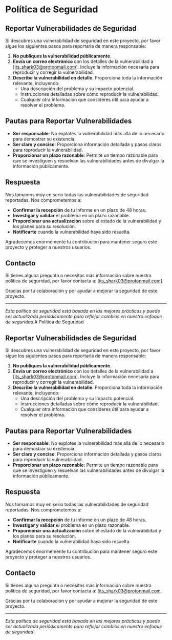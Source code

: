 # Política de Seguridad

## Reportar Vulnerabilidades de Seguridad

Si descubres una vulnerabilidad de seguridad en este proyecto, por favor sigue los siguientes pasos para reportarla de manera responsable:

1. **No publiques la vulnerabilidad públicamente**.
2. **Envía un correo electrónico** con los detalles de la vulnerabilidad a [its_shark03@protonmail.com]. Incluye la información necesaria para reproducir y corregir la vulnerabilidad.
3. **Describe la vulnerabilidad en detalle**. Proporciona toda la información relevante, incluyendo:
   - Una descripción del problema y su impacto potencial.
   - Instrucciones detalladas sobre cómo reproducir la vulnerabilidad.
   - Cualquier otra información que consideres útil para ayudar a resolver el problema.

## Pautas para Reportar Vulnerabilidades

- **Ser responsable**: No explotes la vulnerabilidad más allá de lo necesario para demostrar su existencia.
- **Ser claro y conciso**: Proporciona información detallada y pasos claros para reproducir la vulnerabilidad.
- **Proporcionar un plazo razonable**: Permite un tiempo razonable para que se investiguen y resuelvan las vulnerabilidades antes de divulgar la información públicamente.

## Respuesta

Nos tomamos muy en serio todas las vulnerabilidades de seguridad reportadas. Nos comprometemos a:

- **Confirmar la recepción** de tu informe en un plazo de 48 horas.
- **Investigar y validar** el problema en un plazo razonable.
- **Proporcionar una actualización** sobre el estado de la vulnerabilidad y los planes para su resolución.
- **Notificarte** cuando la vulnerabilidad haya sido resuelta.

Agradecemos enormemente tu contribución para mantener seguro este proyecto y proteger a nuestros usuarios.

## Contacto

Si tienes alguna pregunta o necesitas más información sobre nuestra política de seguridad, por favor contacta a: [its_shark03@protonmail.com].

Gracias por tu colaboración y por ayudar a mejorar la seguridad de este proyecto.

---

*Esta política de seguridad está basada en las mejores prácticas y puede ser actualizada periódicamente para reflejar cambios en nuestro enfoque de seguridad.*# Política de Seguridad

## Reportar Vulnerabilidades de Seguridad

Si descubres una vulnerabilidad de seguridad en este proyecto, por favor sigue los siguientes pasos para reportarla de manera responsable:

1. **No publiques la vulnerabilidad públicamente**.
2. **Envía un correo electrónico** con los detalles de la vulnerabilidad a [its_shark03@protonmail.com]. Incluye la información necesaria para reproducir y corregir la vulnerabilidad.
3. **Describe la vulnerabilidad en detalle**. Proporciona toda la información relevante, incluyendo:
   - Una descripción del problema y su impacto potencial.
   - Instrucciones detalladas sobre cómo reproducir la vulnerabilidad.
   - Cualquier otra información que consideres útil para ayudar a resolver el problema.

## Pautas para Reportar Vulnerabilidades

- **Ser responsable**: No explotes la vulnerabilidad más allá de lo necesario para demostrar su existencia.
- **Ser claro y conciso**: Proporciona información detallada y pasos claros para reproducir la vulnerabilidad.
- **Proporcionar un plazo razonable**: Permite un tiempo razonable para que se investiguen y resuelvan las vulnerabilidades antes de divulgar la información públicamente.

## Respuesta

Nos tomamos muy en serio todas las vulnerabilidades de seguridad reportadas. Nos comprometemos a:

- **Confirmar la recepción** de tu informe en un plazo de 48 horas.
- **Investigar y validar** el problema en un plazo razonable.
- **Proporcionar una actualización** sobre el estado de la vulnerabilidad y los planes para su resolución.
- **Notificarte** cuando la vulnerabilidad haya sido resuelta.

Agradecemos enormemente tu contribución para mantener seguro este proyecto y proteger a nuestros usuarios.

## Contacto

Si tienes alguna pregunta o necesitas más información sobre nuestra política de seguridad, por favor contacta a: [its_shark03@protonmail.com.

Gracias por tu colaboración y por ayudar a mejorar la seguridad de este proyecto.

---

*Esta política de seguridad está basada en las mejores prácticas y puede ser actualizada periódicamente para reflejar cambios en nuestro enfoque de seguridad.*
